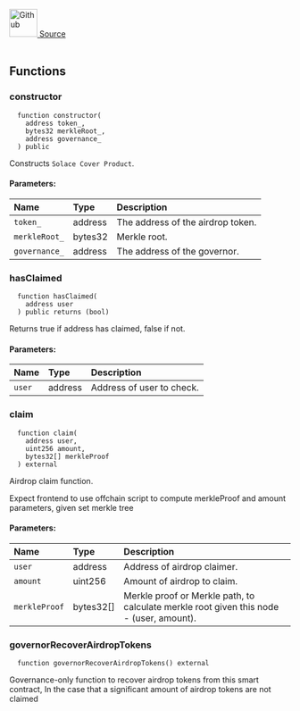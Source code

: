<a href="https://github.com/solace-fi/solace-core/blob/main/contracts/airdrop/MerkleDistributor.sol"><img src="/img/github.svg" alt="Github" width="50px"/> Source</a><br/><br/>




## Functions
### constructor
```solidity
  function constructor(
    address token_,
    bytes32 merkleRoot_,
    address governance_
  ) public
```
Constructs `Solace Cover Product`.


#### Parameters:
| Name | Type | Description                                                          |
| :--- | :--- | :------------------------------------------------------------------- |
| `token_` | address | The address of the airdrop token. |
| `merkleRoot_` | bytes32 | Merkle root. |
| `governance_` | address | The address of the governor. |

### hasClaimed
```solidity
  function hasClaimed(
    address user
  ) public returns (bool)
```
Returns true if address has claimed, false if not.


#### Parameters:
| Name | Type | Description                                                          |
| :--- | :--- | :------------------------------------------------------------------- |
| `user` | address | Address of user to check. |

### claim
```solidity
  function claim(
    address user,
    uint256 amount,
    bytes32[] merkleProof
  ) external
```
Airdrop claim function.

Expect frontend to use offchain script to compute merkleProof and amount parameters, given set merkle tree

#### Parameters:
| Name | Type | Description                                                          |
| :--- | :--- | :------------------------------------------------------------------- |
| `user` | address | Address of airdrop claimer. |
| `amount` | uint256 | Amount of airdrop to claim. |
| `merkleProof` | bytes32[] | Merkle proof or Merkle path, to calculate merkle root given this node - (user, amount). |

### governorRecoverAirdropTokens
```solidity
  function governorRecoverAirdropTokens() external
```
Governance-only function to recover airdrop tokens from this smart contract,
In the case that a significant amount of airdrop tokens are not claimed




